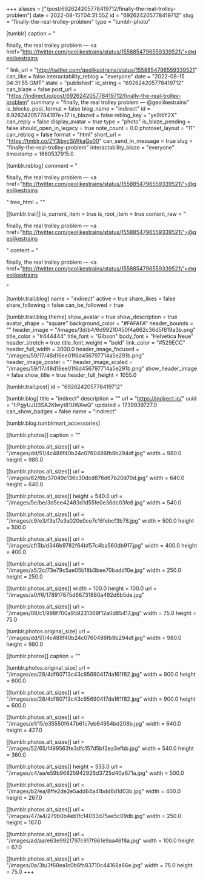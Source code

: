 +++
aliases = ["/post/692624205778419712/finally-the-real-trolley-problem"]
date = 2022-08-15T04:31:55Z
id = "692624205778419712"
slug = "finally-the-real-trolley-problem"
type = "tumblr-photo"

[tumblr]
caption = "<p>finally, the real trolley problem — <a href=\"http://twitter.com/geolikestrains/status/1558854796559339521\">@geolikestrains</a></p>"
link_url = "http://twitter.com/geolikestrains/status/1558854796559339521"
can_like = false
interactability_reblog = "everyone"
date = "2022-08-15 04:31:55 GMT"
state = "published"
id_string = "692624205778419712"
can_blaze = false
post_url = "https://indirect.io/post/692624205778419712/finally-the-real-trolley-problem"
summary = "finally, the real trolley problem — @geolikestrains"
is_blocks_post_format = false
blog_name = "indirect"
id = 6.926242057784197e+17
is_blazed = false
reblog_key = "ye9ibY2X"
can_reply = false
display_avatar = true
type = "photo"
is_blaze_pending = false
should_open_in_legacy = true
note_count = 0.0
photoset_layout = "11"
can_reblog = false
format = "html"
short_url = "https://tmblr.co/ZY3jbycSiWkaGe00"
can_send_in_message = true
slug = "finally-the-real-trolley-problem"
interactability_blaze = "everyone"
timestamp = 1660537915.0

[tumblr.reblog]
comment = "<p>finally, the real trolley problem — <a href=\"http://twitter.com/geolikestrains/status/1558854796559339521\">@geolikestrains</a></p>"
tree_html = ""

[[tumblr.trail]]
is_current_item = true
is_root_item = true
content_raw = "<p>finally, the real trolley problem — <a href=\"http://twitter.com/geolikestrains/status/1558854796559339521\">@geolikestrains</a></p>"
content = "<p>finally, the real trolley problem &mdash; <a href=\"http://twitter.com/geolikestrains/status/1558854796559339521\">@geolikestrains</a></p>"

[tumblr.trail.blog]
name = "indirect"
active = true
share_likes = false
share_following = false
can_be_followed = true

[tumblr.trail.blog.theme]
show_avatar = true
show_description = true
avatar_shape = "square"
background_color = "#FAFAFA"
header_bounds = ""
header_image = "/images/3d/b4/6d99210450f4a662c36d5f619a3b.png"
title_color = "#444444"
title_font = "Gibson"
body_font = "Helvetica Neue"
header_stretch = true
title_font_weight = "bold"
link_color = "#529ECC"
header_full_width = 3000.0
header_image_focused = "/images/59/17/48d16ee01f6d456797714a5e291b.png"
header_image_poster = ""
header_image_scaled = "/images/59/17/48d16ee01f6d456797714a5e291b.png"
show_header_image = false
show_title = true
header_full_height = 1055.0

[tumblr.trail.post]
id = "692624205778419712"

[tumblr.blog]
title = "indirect"
description = ""
url = "https://indirect.io/"
uuid = "t:PgyUJU3SA2Klwyt81UWAwQ"
updated = 1739939727.0
can_show_badges = false
name = "indirect"

[tumblr.blog.tumblrmart_accessories]

[[tumblr.photos]]
caption = ""

[[tumblr.photos.alt_sizes]]
url = "/images/dd/51/4c488f40b24c0760486fb9b294df.jpg"
width = 980.0
height = 980.0

[[tumblr.photos.alt_sizes]]
url = "/images/62/6b/37049c136c30dcd876d67b20d70d.jpg"
width = 640.0
height = 640.0

[[tumblr.photos.alt_sizes]]
height = 540.0
url = "/images/5e/be/3d5ee42483d1d55fe0e36dc03fe8.jpg"
width = 540.0

[[tumblr.photos.alt_sizes]]
url = "/images/c9/e3/f3af7e3a020e0ce7c16febcf3b78.jpg"
width = 500.0
height = 500.0

[[tumblr.photos.alt_sizes]]
url = "/images/cf/3b/d346b9782f64bf57c4ba560db917.jpg"
width = 400.0
height = 400.0

[[tumblr.photos.alt_sizes]]
url = "/images/a5/2c/73e79c5ae05b18b3bee70badd10e.jpg"
width = 250.0
height = 250.0

[[tumblr.photos.alt_sizes]]
width = 100.0
height = 100.0
url = "/images/a0/f6/178917875d66731880a492d6b5de.jpg"

[[tumblr.photos.alt_sizes]]
url = "/images/08/c1/998f700a959231369f12a0d85417.jpg"
width = 75.0
height = 75.0

[tumblr.photos.original_size]
url = "/images/dd/51/4c488f40b24c0760486fb9b294df.jpg"
width = 980.0
height = 980.0

[[tumblr.photos]]
caption = ""

[tumblr.photos.original_size]
url = "/images/ea/28/4df80713c43c95690417da161f82.jpg"
width = 900.0
height = 600.0

[[tumblr.photos.alt_sizes]]
url = "/images/ea/28/4df80713c43c95690417da161f82.jpg"
width = 900.0
height = 600.0

[[tumblr.photos.alt_sizes]]
url = "/images/e1/15/e35550f647b61c7eb64954bd208b.jpg"
width = 640.0
height = 427.0

[[tumblr.photos.alt_sizes]]
url = "/images/52/65/f499563fe3dfc157d5bf2ea3efbb.jpg"
width = 540.0
height = 360.0

[[tumblr.photos.alt_sizes]]
height = 333.0
url = "/images/c4/aa/e59b96825942926d3725d40a671a.jpg"
width = 500.0

[[tumblr.photos.alt_sizes]]
url = "/images/b2/ea/8ffe2de2e5add64a41bdd6d1d03b.jpg"
width = 400.0
height = 267.0

[[tumblr.photos.alt_sizes]]
url = "/images/47/a4/279b0b4eb1fc14033d75ae5c09db.jpg"
width = 250.0
height = 167.0

[[tumblr.photos.alt_sizes]]
url = "/images/ad/aa/e63e9921797c917f661e9aa46f8a.jpg"
width = 100.0
height = 67.0

[[tumblr.photos.alt_sizes]]
url = "/images/0a/3b/3f68ea1c0b6fc83710c44168a66e.jpg"
width = 75.0
height = 75.0
+++
